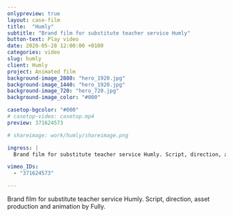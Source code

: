 ```yaml
---
onlypreview: true
layout: case-film
title:  "Humly"
subtitle: "Brand film for substitute teacher service Humly"
button-text: Play video
date: 2020-05-28 12:00:00 +0100
categories: video
slug: humly
client: Humly
project: Animated film
background-image_2880: "hero_1920.jpg"
background-image_1440: "hero_1920.jpg"
background-image_720: "hero_720.jpg"
background-image_color: "#000"

casetop-bgcolor: "#000"
# casetop-video: casetop.mp4
preview: 371624573

# shareimage: work/humly/shareimage.png

ingress: |
  Brand film for substitute teacher service Humly. Script, direction, asset production and animation by Fully.

vimeo_IDs: 
  - "371624573"

---
```

Brand film for substitute teacher service Humly. Script, direction, asset production and animation by Fully.
